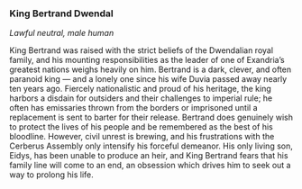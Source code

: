 ### King Bertrand Dwendal

_Lawful neutral, male human_

King Bertrand was raised with the strict beliefs of the Dwendalian royal family, and his mounting responsibilities as the leader of one of Exandria’s greatest nations weighs heavily on him. Bertrand is a dark, clever, and often paranoid king — and a lonely one since his wife Duvia passed away nearly ten years ago. Fiercely nationalistic and proud of his heritage, the king harbors a disdain for outsiders and their challenges to imperial rule; he often has emissaries thrown from the borders or imprisoned until a replacement is sent to barter for their release. Bertrand does genuinely wish to protect the lives of his people and be remembered as the best of his bloodline. However, civil unrest is brewing, and his frustrations with the Cerberus Assembly only intensify his forceful demeanor. His only living son, Eidys, has been unable to produce an heir, and King Bertrand fears that his family line will come to an end, an obsession which drives him to seek out a way to prolong his life.